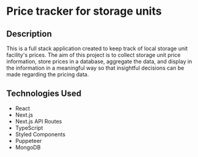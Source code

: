 # Price tracker for storage units

## Description

This is a full stack application created to keep track of local storage unit facility's prices. The aim of this project is to collect storage unit price information, store prices in a database, aggregate the data, and display in the information in a meaningful way so that insightful decisions can be made regarding the pricing data.

## Technologies Used

- React
- Next.js
- Next.js API Routes
- TypeScript
- Styled Components
- Puppeteer
- MongoDB
